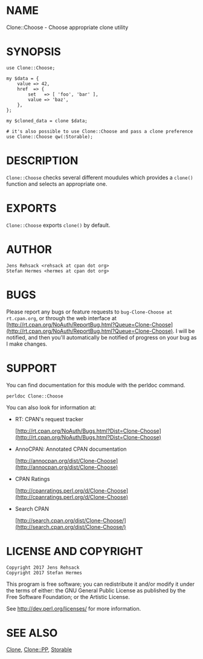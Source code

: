 # NAME

Clone::Choose - Choose appropriate clone utility

# SYNOPSIS

    use Clone::Choose;

    my $data = {
        value => 42,
        href  => {
            set   => [ 'foo', 'bar' ],
            value => 'baz',
        },
    };

    my $cloned_data = clone $data;

    # it's also possible to use Clone::Choose and pass a clone preference
    use Clone::Choose qw(:Storable);

# DESCRIPTION

`Clone::Choose` checks several different moudules which provides a
`clone()` function and selects an appropriate one.

# EXPORTS

`Clone::Choose` exports `clone()` by default.

# AUTHOR

    Jens Rehsack <rehsack at cpan dot org>
    Stefan Hermes <hermes at cpan dot org>

# BUGS

Please report any bugs or feature requests to
`bug-Clone-Choose at rt.cpan.org`, or through the web interface at
[http://rt.cpan.org/NoAuth/ReportBug.html?Queue=Clone-Choose](http://rt.cpan.org/NoAuth/ReportBug.html?Queue=Clone-Choose).
I will be notified, and then you'll automatically be notified of progress
on your bug as I make changes.

# SUPPORT

You can find documentation for this module with the perldoc command.

    perldoc Clone::Choose

You can also look for information at:

- RT: CPAN's request tracker

    [http://rt.cpan.org/NoAuth/Bugs.html?Dist=Clone-Choose](http://rt.cpan.org/NoAuth/Bugs.html?Dist=Clone-Choose)

- AnnoCPAN: Annotated CPAN documentation

    [http://annocpan.org/dist/Clone-Choose](http://annocpan.org/dist/Clone-Choose)

- CPAN Ratings

    [http://cpanratings.perl.org/d/Clone-Choose](http://cpanratings.perl.org/d/Clone-Choose)

- Search CPAN

    [http://search.cpan.org/dist/Clone-Choose/](http://search.cpan.org/dist/Clone-Choose/)

# LICENSE AND COPYRIGHT

    Copyright 2017 Jens Rehsack
    Copyright 2017 Stefan Hermes

This program is free software; you can redistribute it and/or modify it
under the terms of either: the GNU General Public License as published
by the Free Software Foundation; or the Artistic License.

See http://dev.perl.org/licenses/ for more information.

# SEE ALSO

[Clone](https://metacpan.org/pod/Clone), [Clone::PP](https://metacpan.org/pod/Clone::PP), [Storable](https://metacpan.org/pod/Storable)
